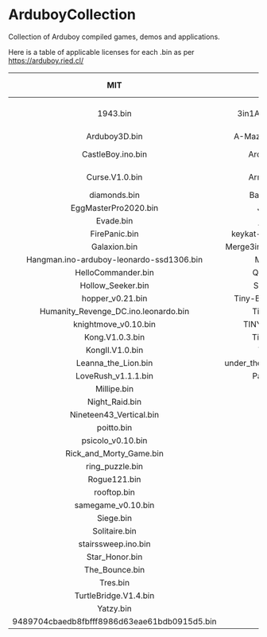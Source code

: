 # ArduboyCollection
Collection of Arduboy compiled games, demos and applications.

Here is a table of applicable licenses for each .bin as per https://arduboy.ried.cl/

**MIT**|**GPL-3.0**|**Apache-2.0**|**LGPL-2.1+**|**BSD-3-Clause**|**CC-BY-NC-SA-4.0**|**Zlib**|**GPL-2.0**|**CC0-1.0**
:-----:|:-----:|:-----:|:-----:|:-----:|:-----:|:-----:|:-----:|:-----:
1943.bin|3in1A.ino.leonardo.bin|ArduMetronome.bin|Bombzzle.bin|Box\_Stacker.bin|Flappy\_Bird.ino.leonardo.bin|Harambe's\_Revenge.bin|MAZEZAM.bin|microtd-1-01.bin
Arduboy3D.bin|A-Maze-MCVert.ino.bin|Blackjack.ino.bin|pactastic.bin|Choplifter.bin|Pocket\_Fighter.bin| | | 
CastleBoy.ino.bin|Ardu-Whack.bin|Farkle.ino.bin|Super-Crate-Buino.ino.bin|Cribbage.bin|Pocket\_Othello.bin| | | 
Curse.V1.0.bin|Armageddon.bin|Minesweeper.EN-GB.bin|ArduBreakout.bin|Dominoes.bin| | | | 
diamonds.bin|Bang!\_Bang!.bin|MiniRogue.ino.bin| |Flappy\_Ball.bin| | | | 
EggMasterPro2020.bin|Jezzball.bin| | |HP35boy.ino.leonardo.bin| | | | 
Evade.bin|joustish.bin| | |JunoFirst.V1.00.bin| | | | 
FirePanic.bin|keykat-it.ino.leonardo.bin| | |Karateka.bin| | | | 
Galaxion.bin|Merge3in1B.ino.leonardo.bin| | |LodeRunner.V104.Levels.bin| | | | 
Hangman.ino-arduboy-leonardo-ssd1306.bin|MicroCity.bin| | |xmasgame.ino.leonardo.bin| | | | 
HelloCommander.bin|Quadrastic.bin| | | | | | | 
Hollow\_Seeker.bin|SpaceCab.bin| | | | | | | 
hopper\_v0.21.bin|Tiny-Bike\_(arduboy).bin| | | | | | | 
Humanity\_Revenge\_DC.ino.leonardo.bin|Tiny-Ddug.bin| | | | | | | 
knightmove\_v0.10.bin|TINY\_BERTrev2.bin| | | | | | | 
Kong.V1.0.3.bin|TinyPlaque.bin| | | | | | | 
KongII.V1.0.bin|TinyTris.bin| | | | | | | 
Leanna\_the\_Lion.bin|under\_the\_tower\_arduboy.bin| | | | | | | 
LoveRush\_v1.1.1.bin|PaddleTest.bin| | | | | | | 
Millipe.bin| | | | | | | | 
Night\_Raid.bin| | | | | | | | 
Nineteen43\_Vertical.bin| | | | | | | | 
poitto.bin| | | | | | | | 
psicolo\_v0.10.bin| | | | | | | | 
Rick\_and\_Morty\_Game.bin| | | | | | | | 
ring\_puzzle.bin| | | | | | | | 
Rogue121.bin| | | | | | | | 
rooftop.bin| | | | | | | | 
samegame\_v0.10.bin| | | | | | | | 
Siege.bin| | | | | | | | 
Solitaire.bin| | | | | | | | 
stairssweep.ino.bin| | | | | | | | 
Star\_Honor.bin| | | | | | | | 
The\_Bounce.bin| | | | | | | | 
Tres.bin| | | | | | | | 
TurtleBridge.V1.4.bin| | | | | | | | 
Yatzy.bin| | | | | | | | 
9489704cbaedb8fbfff8986d63eae61bdb0915d5.bin| | | | | | | | 
